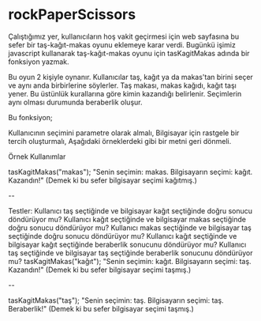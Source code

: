 # rockPaperScissors

Çalıştığımız yer, kullanıcıların hoş vakit geçirmesi için web sayfasına bu sefer bir taş-kağıt-makas oyunu eklemeye karar verdi. Bugünkü işimiz javascript kullanarak taş-kağıt-makas oyunu için tasKagitMakas adında bir fonksiyon yazmak.

Bu oyun 2 kişiyle oynanır. Kullanıcılar taş, kağıt ya da makas'tan birini seçer ve aynı anda birbirlerine söylerler. Taş makası, makas kağıdı, kağıt taşı yener. Bu üstünlük kurallarına göre kimin kazandığı belirlenir. Seçimlerin aynı olması durumunda beraberlik oluşur.

Bu fonksiyon;

Kullanıcının seçimini parametre olarak almalı,
Bilgisayar için rastgele bir tercih oluşturmalı,
Aşağıdaki örneklerdeki gibi bir metni geri dönmeli.

Örnek Kullanımlar

tasKagitMakas("makas");
"Senin seçimin: makas. Bilgisayarın seçimi: kağıt. Kazandın!" (Demek ki bu sefer bilgisayar seçimi kağıtmış.)

--

Testler:
Kullanıcı taş seçtiğinde ve bilgisayar kağıt seçtiğinde doğru sonucu döndürüyor mu?
Kullanıcı kağıt seçtiğinde ve bilgisayar makas seçtiğinde doğru sonucu döndürüyor mu?
Kullanıcı makas seçtiğinde ve bilgisayar taş seçtiğinde doğru sonucu döndürüyor mu?
Kullanıcı kağıt seçtiğinde ve bilgisayar kağıt seçtiğinde beraberlik sonucunu döndürüyor mu?
Kullanıcı taş seçtiğinde ve bilgisayar taş seçtiğinde beraberlik sonucunu döndürüyor mu?
tasKagitMakas("kağıt");
"Senin seçimin: kağıt. Bilgisayarın seçimi: taş. Kazandın!" (Demek ki bu sefer bilgisayar seçimi taşmış.)

--

tasKagitMakas("taş");
"Senin seçimin: taş. Bilgisayarın seçimi: taş. Beraberlik!" (Demek ki bu sefer bilgisayar seçimi taşmış.)
